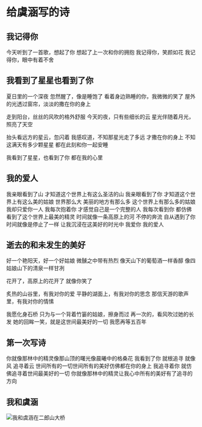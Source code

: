 # 给虞涵写的诗

## 我记得你

今天听到了一首歌，想起了你
想起了上一次和你的拥抱
我记得你，笑颜如花
我记得你，眼中有着不舍



## 我看到了星星也看到了你

夏日里的一个深夜
忽然醒了，像是睡饱了
看着身边熟睡的你，我微微的笑了
屋外的光透过窗帘，淡淡的撒在你的身上

走到阳台，丝丝的风吹的格外舒服
今天的夜，只有些细长的云
星光伴随着月光，照亮了天空

抬头看远方的星云，忽闪着
我感叹道，不知那星光走了多远
才撒在你的身上
不知这满天有多少颗星星
都在此刻和你一起安睡

我看到了星星，也看到了你
都在我的心里


## 我的爱人

我亲眼看到了山
才知道这个世界上有这么圣洁的山
我亲眼看到了你
才知道这个世界上有这么美的姑娘
世界那么大
美丽的地方有那么多
这个世界上有那么多的姑娘
我却只爱你一人
我每次抱着你
才感觉自己是一个完整的人
我每次看到你
都仿佛看到了这个世界上最美的精灵
时间就像一条高原上的河
不停的奔流
自从遇到了你
时间就像是停止了一样
让我沉浸在这美好的时光中
我爱你
我的爱人

## 逝去的和未发生的美好

好一个艳阳天，好一个好姑娘
微醺之中带有热烈
像天山下的葡萄酒一样香醇
像四姑娘山下的清泉一样甘冽

花开了，高原上的花开了
就像你笑了

炙热的山谷里，有我对你的爱
平静的湖面上，有我对你的思念
那信天游的歌声里，有我对你的情愫

我愿化身石桥
只为与一个背着竹篓的姑娘，擦身而过
再一次的，看风吹过她的长发
她的回眸一笑，就是这世间最美好的一切
我愿再等五百年


## 第一次写诗
你就像那林中的精灵像那山顶的曙光像晨曦中的格桑花
我看到了你
就根追寻
就像风
追寻着云
世间所有的一切世间所有的美好仿佛都在你的身上
我追寻着你
就仿佛追寻着世间最美好的一切
你就像那林中的精灵让我心中所有的美好有了追寻的方向

## 我和虞涵	
![我和虞涵在二郎山大桥](https://blog-pic-1309518238.cos.ap-hongkong.myqcloud.com/%E6%88%91%E5%92%8C%E8%99%9E%E6%B6%B5%E5%9C%A8%E4%BA%8C%E9%83%8E%E5%B1%B1%E5%A4%A7%E6%A1%A5)
